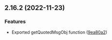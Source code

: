 ## 2.16.2 (2022-11-23)

### Features

- Exported getQuotedMsgObj function ([9ea80a2](https://github.com/wppconnect-team/wa-js/commit/9ea80a27a8d4d2357f44da09e54ac1f18e1b95c1))
